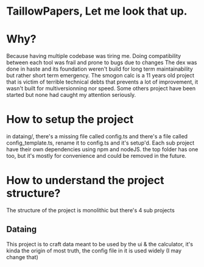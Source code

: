 # TaillowPapers, Let me look that up.

# Why?
Because having multiple codebase was tiring me. Doing compatibility between each tool was frail and prone to bugs due to changes
The dex was done in haste and its foundation weren't build for long term maintainability but rather short term emergency.
The smogon calc is a 11 years old project that is victim of terrible technical debts that prevents a lot of improvement, it wasn't built for multiversionning nor speed.
Some others project have been started but none had caught my attention seriously.

# How to setup the project
in dataing/, there's a missing file called config.ts and there's a file called config_template.ts, rename it to config.ts and it's setup'd.
Each sub project have their own dependencies using npm and nodeJS. the top folder has one too, but it's mostly for convenience and could be removed in the future.

# How to understand the project structure?
The structure of the project is monolithic but there's 4 sub projects

## Dataing
This project is to craft data meant to be used by the ui & the calculator, it's kinda the origin of most truth, the config file in it is used widely (I may change that)

## ui
The UI that will consume the data from the dataing and ship the calc too.

## calc
A calculator made with web assembly.

## project_tui
I just did that for the fun, it's an UI in the terminal (you can even click on buttons) which may work only for linux.
I needed to work on vue, so this was a good training ground.

# notes
TaillowPapers is my biggest planned project. took me a while to design it.
